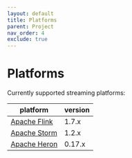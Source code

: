 ```yaml
---
layout: default
title: Platforms
parent: Project
nav_order: 4
exclude: true
---
```


# Platforms

Currently supported streaming platforms:

| platform | version |
|------|----|
| [Apache Flink](https://flink.apache.org/) | 1.7.x |
| [Apache Storm](https://storm.apache.org/) | 1.2.x |
| [Apache Heron](https://apache.github.io/incubator-heron/) | 0.17.x | 
